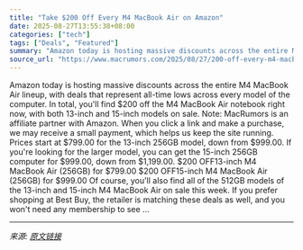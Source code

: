 ```yaml
---
title: "Take $200 Off Every M4 MacBook Air on Amazon"
date: 2025-08-27T13:55:38+08:00
categories: ["tech"]
tags: ["Deals", "Featured"]
summary: "Amazon today is hosting massive discounts across the entire M4 MacBook Air lineup, with deals that represent all-time lows across every model of the computer. In total, you'll find &#36;200 off the M4"
source_url: "https://www.macrumors.com/2025/08/27/200-off-every-m4-macbook-air/"
---
```


Amazon today is hosting massive discounts across the entire M4 MacBook Air lineup, with deals that represent all-time lows across every model of the computer. In total, you'll find &#36;200 off the M4 MacBook Air notebook right now, with both 13-inch and 15-inch models on sale. Note: MacRumors is an affiliate partner with Amazon. When you click a link and make a purchase, we may receive a small payment, which helps us keep the site running. Prices start at &#36;799.00 for the 13-inch 256GB model, down from &#36;999.00. If you're looking for the larger model, you can get the 15-inch 256GB computer for &#36;999.00, down from &#36;1,199.00. &#36;200 OFF13-inch M4 MacBook Air (256GB) for &#36;799.00 &#36;200 OFF15-inch M4 MacBook Air (256GB) for &#36;999.00 Of course, you'll also find all of the 512GB models of the 13-inch and 15-inch M4 MacBook Air on sale this week. If you prefer shopping at Best Buy, the retailer is matching these deals as well, and you won't need any membership to see ...

---

*来源: [原文链接](https://www.macrumors.com/2025/08/27/200-off-every-m4-macbook-air/)*
